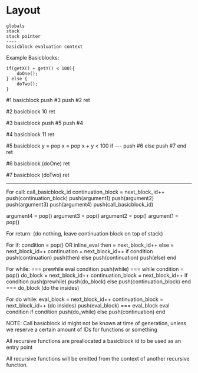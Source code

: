 
# Layout

```
globals
stack
stack pointer
----
basicblock evaluation context
```

Example Basicblocks:

```
if(getX() + getY() < 100){
    doOne();
} else {
    doTwo();
}
```

#1 basicblock
push #3
push #2
ret

#2 basicblock
10
ret

#3 basicblock
push #5
push #4

#4 basicblock
11
ret

#5 basicblock
y = pop
x = pop
x + y < 100
if ---
push #6
else
push #7
end
ret

#6 basicblock
(doOne)
ret

#7 basicblock
(doTwo)
ret

----------------------------

For call:
call_basicblock_id
continuation_block = next_block_id++
push(continuation_block)
push(argument1)
push(argument2)
push(argument3)
push(argument4)
push(call_basicblock_id)

argument4 = pop()
argument3 = pop()
argument2 = pop()
argument1 = pop()

For return:
(do nothing, leave continuation block on top of stack)

For if:
condition = pop() OR inline_eval
then = next_block_id++
else = next_block_id++
continuation = next_block_id++
if condition
push(continuation)
push(then)
else
push(continuation)
push(else)
end

For while:
=== prewhile
eval condition
push(while)
=== while
condition = pop()
do_block = next_block_id++
continuation_block = next_block_id++
if condition
push(prewhile)
push(do_block)
else
push(continuation_block)
end
=== do_block
(do the insides)

For do while:
eval_block = next_block_id++
continuation_block = next_block_id++
(do insides)
push(eval_block)
=== eval_block
eval condition
if condition
push(do_while)
else
push(continuation)
end


NOTE: Call basicblock id might not be known at time of generation,
unless we reserve a certain amount of IDs for functions or something

All recursive functions are preallocated a basicblock id to be used
as an entry point

All recursive functions will be emitted from the context of another
recursive function.

